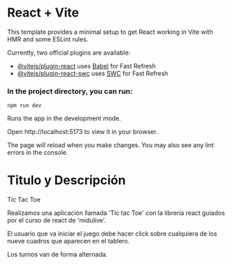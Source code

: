 # React + Vite

This template provides a minimal setup to get React working in Vite with HMR and some ESLint rules.

Currently, two official plugins are available:

- [@vitejs/plugin-react](https://github.com/vitejs/vite-plugin-react/blob/main/packages/plugin-react/README.md) uses [Babel](https://babeljs.io/) for Fast Refresh
- [@vitejs/plugin-react-swc](https://github.com/vitejs/vite-plugin-react-swc) uses [SWC](https://swc.rs/) for Fast Refresh

### In the project directory, you can run:

`npm run dev`

Runs the app in the development mode.

Open http://localhost:5173 to view it in your browser.

The page will reload when you make changes.
You may also see any lint errors in the console.

# Titulo y Descripción

Tic Tac Toe

Realizamos una aplicación llamada 'Tic tac Toe' con la librería react guiados por el curso de react de 'midulive'.

El usuario que va iniciar el juego debe hacer click sobre cualquiera de los nueve cuadros que aparecen en el tablero.

Los turnos van de forma alternada.